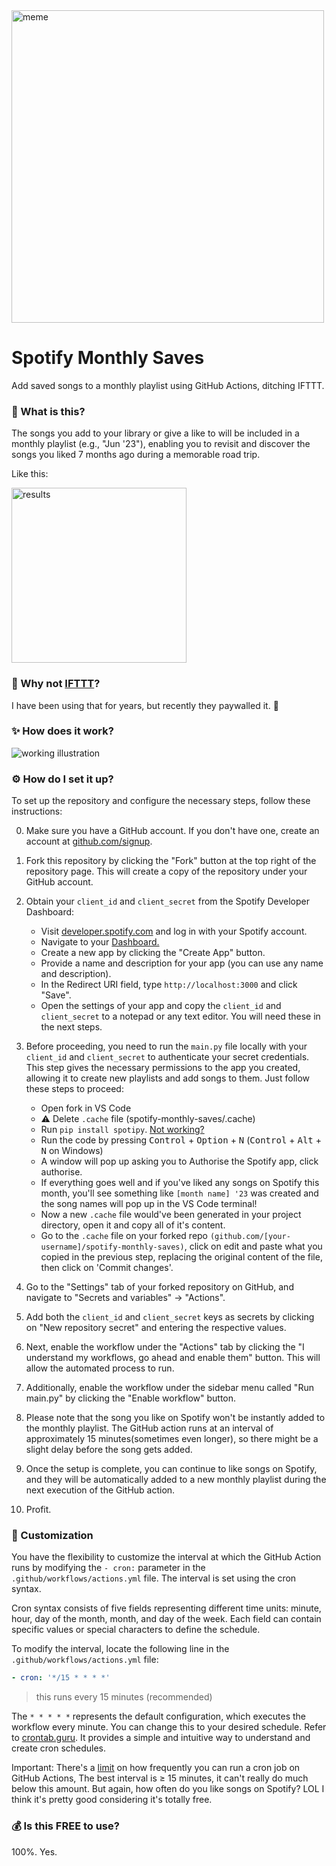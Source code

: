 <img width="500" alt="meme" src="https://github.com/tejxv/spotify-monthly-saves/assets/54097365/2012bdbe-cab7-48d8-98e2-cd4aaf370742">

# Spotify Monthly Saves
Add saved songs to a monthly playlist using GitHub Actions, ditching IFTTT.

### 🧐 What is this?
The songs you add to your library or give a like to will be included in a monthly playlist (e.g., "Jun '23"), enabling you to revisit and discover the songs you liked 7 months ago during a memorable road trip.

Like this:

<img width="280" alt="results" src="https://github.com/tejxv/spotify-monthly-saves/assets/54097365/3e18937d-5937-4f3d-bf00-64c7380eb61d">


### 🗿 Why not [IFTTT](https://ifttt.com/applets/rC5QtGu6-add-saved-songs-to-a-monthly-playlist)?
I have been using that for years, but recently they paywalled it. 🥲
### ✨ How does it work?
<picture>
  <source media="(prefers-color-scheme: dark)" srcset="https://github-production-user-asset-6210df.s3.amazonaws.com/54097365/244024820-29c2cff5-84ec-45e5-b6ad-b5447c2494d4.svg">
  <source media="(prefers-color-scheme: light)" srcset="https://github-production-user-asset-6210df.s3.amazonaws.com/54097365/244024165-45dac8e5-66cd-44a0-9284-8d8881938000.svg">
  <img alt="working illustration" src="https://user-images.githubusercontent.com/25423296/163456779-a8556205-d0a5-45e2-ac17-42d089e3c3f8.png">
</picture>


### ⚙️ How do I set it up?

To set up the repository and configure the necessary steps, follow these instructions:

0. Make sure you have a GitHub account. If you don't have one, create an account at [github.com/signup](https://github.com/signup).

1. Fork this repository by clicking the "Fork" button at the top right of the repository page. This will create a copy of the repository under your GitHub account.

2. Obtain your `client_id` and `client_secret` from the Spotify Developer Dashboard:

   - Visit [developer.spotify.com](https://developer.spotify.com/) and log in with your Spotify account.
   - Navigate to your [Dashboard.](https://developer.spotify.com/dashboard)
   - Create a new app by clicking the "Create App" button.
   - Provide a name and description for your app (you can use any name and description).
   - In the Redirect URI field, type `http://localhost:3000` and click "Save".
   - Open the settings of your app and copy the `client_id` and `client_secret` to a notepad or any text editor. You will need these in the next steps.

3. Before proceeding, you need to run the `main.py` file locally with your `client_id` and `client_secret` to authenticate your secret credentials. This step gives the necessary permissions to the app you created, allowing it to create new playlists and add songs to them. Just follow these steps to proceed:

    - Open fork in VS Code
    - ⚠︎ Delete ``.cache`` file (spotify-monthly-saves/.cache)
    - Run ``pip install spotipy``. [Not working?](https://pip.pypa.io/en/stable/installation/)
    - Run the code by pressing <kbd>Control</kbd> + <kbd>Option</kbd> + <kbd>N</kbd> (<kbd>Control</kbd> + <kbd>Alt</kbd> + <kbd>N</kbd> on Windows)
    - A window will pop up asking you to Authorise the Spotify app, click authorise.
    - If everything goes well and if you've liked any songs on Spotify this month, you'll see something like `[month name] '23` was created and the song names will pop up in the VS Code terminal! 
    - Now a new `.cache` file would've been generated in your project directory, open it and copy all of it's content.
    - Go to the `.cache` file on your forked repo `(github.com/[your-username]/spotify-monthly-saves)`, click on edit and paste what you copied in the previous step, replacing the original content of the file, then click on 'Commit changes'.
4. Go to the "Settings" tab of your forked repository on GitHub, and navigate to "Secrets and variables" → "Actions".

5. Add both the `client_id` and `client_secret` keys as secrets by clicking on "New repository secret" and entering the respective values.

6. Next, enable the workflow under the "Actions" tab by clicking the "I understand my workflows, go ahead and enable them" button. This will allow the automated process to run.

7. Additionally, enable the workflow under the sidebar menu called "Run main.py" by clicking the "Enable workflow" button.

8. Please note that the song you like on Spotify won't be instantly added to the monthly playlist. The GitHub action runs at an interval of approximately 15 minutes(sometimes even longer), so there might be a slight delay before the song gets added.

9. Once the setup is complete, you can continue to like songs on Spotify, and they will be automatically added to a new monthly playlist during the next execution of the GitHub action.

10. Profit.

### 🧮 Customization

You have the flexibility to customize the interval at which the GitHub Action runs by modifying the `- cron:` parameter in the `.github/workflows/actions.yml` file. The interval is set using the cron syntax.

Cron syntax consists of five fields representing different time units: minute, hour, day of the month, month, and day of the week. Each field can contain specific values or special characters to define the schedule.

To modify the interval, locate the following line in the `.github/workflows/actions.yml` file:

```yaml
- cron: '*/15 * * * *'
```
> this runs every 15 minutes (recommended)

The `* * * * *` represents the default configuration, which executes the workflow every minute. You can change this to your desired schedule. Refer to [crontab.guru](https://crontab.guru/). It provides a simple and intuitive way to understand and create cron schedules.

Important: There's a [limit](https://stackoverflow.com/questions/63192132/why-does-my-cron-configured-github-action-not-run-every-2-minutes) on how frequently you can run a cron job on GitHub Actions, The best interval is ≥ 15 minutes, it can't really do much below this amount. But again, how often do you like songs on Spotify? LOL I think it's pretty good considering it's totally free.


### 💰 Is this FREE to use?
100%. Yes.


